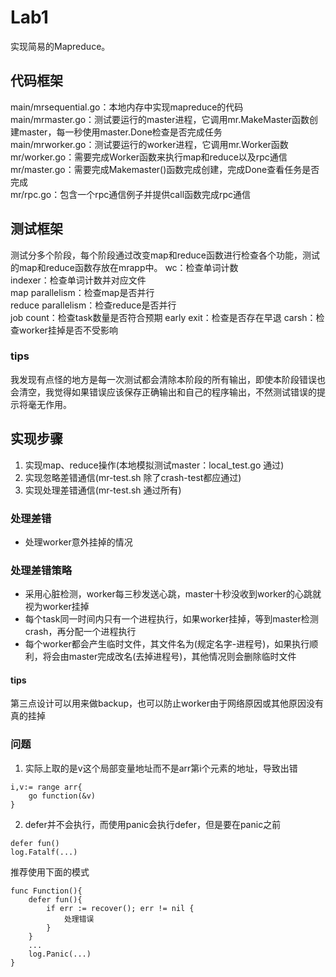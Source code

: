 # Lab1
实现简易的Mapreduce。
## 代码框架
main/mrsequential.go：本地内存中实现mapreduce的代码  
main/mrmaster.go：测试要运行的master进程，它调用mr.MakeMaster函数创建master，每一秒使用master.Done检查是否完成任务  
main/mrworker.go：测试要运行的worker进程，它调用mr.Worker函数  
mr/worker.go：需要完成Worker函数来执行map和reduce以及rpc通信  
mr/master.go：需要完成Makemaster()函数完成创建，完成Done查看任务是否完成  
mr/rpc.go：包含一个rpc通信例子并提供call函数完成rpc通信

## 测试框架
测试分多个阶段，每个阶段通过改变map和reduce函数进行检查各个功能，测试的map和reduce函数存放在mrapp中。
wc：检查单词计数  
indexer：检查单词计数并对应文件  
map parallelism：检查map是否并行  
reduce parallelism：检查reduce是否并行  
job count：检查task数量是否符合预期
early exit：检查是否存在早退
carsh：检查worker挂掉是否不受影响

### tips
我发现有点怪的地方是每一次测试都会清除本阶段的所有输出，即使本阶段错误也会清空，我觉得如果错误应该保存正确输出和自己的程序输出，不然测试错误的提示将毫无作用。  

## 实现步骤
1. 实现map、reduce操作(本地模拟测试master：local_test.go 通过)
2. 实现忽略差错通信(mr-test.sh 除了crash-test都应通过)
3. 实现处理差错通信(mr-test.sh 通过所有)

### 处理差错
- 处理worker意外挂掉的情况

### 处理差错策略
- 采用心脏检测，worker每三秒发送心跳，master十秒没收到worker的心跳就视为worker挂掉
- 每个task同一时间内只有一个进程执行，如果worker挂掉，等到master检测crash，再分配一个进程执行
- 每个worker都会产生临时文件，其文件名为(规定名字-进程号)，如果执行顺利，将会由master完成改名(去掉进程号)，其他情况则会删除临时文件

#### tips
第三点设计可以用来做backup，也可以防止worker由于网络原因或其他原因没有真的挂掉

### 问题
1. 实际上取的是v这个局部变量地址而不是arr第i个元素的地址，导致出错
```
i,v:= range arr{
    go function(&v)
}
```
2. defer并不会执行，而使用panic会执行defer，但是要在panic之前
```
defer fun()
log.Fatalf(...)
```
推荐使用下面的模式
```
func Function(){
    defer fun(){
        if err := recover(); err != nil {
            处理错误
        }
    }
    ...
    log.Panic(...)
}
```
